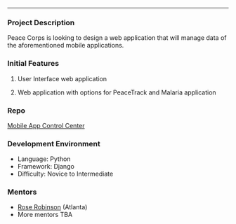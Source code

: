 
***
 
### Project Description
Peace Corps is looking to design a web application that will manage data of the aforementioned mobile applications. 
 

### Initial Features

1. User Interface web application

2. Web application with options for PeaceTrack and Malaria application

### Repo
[Mobile App Control Center](https://github.com/systers/app-web-server)

### Development Environment

* Language: Python
* Framework: Django
* Difficulty: Novice to Intermediate

### Mentors
* [Rose Robinson](http://rosariorobinson.com/) (Atlanta)
* More mentors TBA